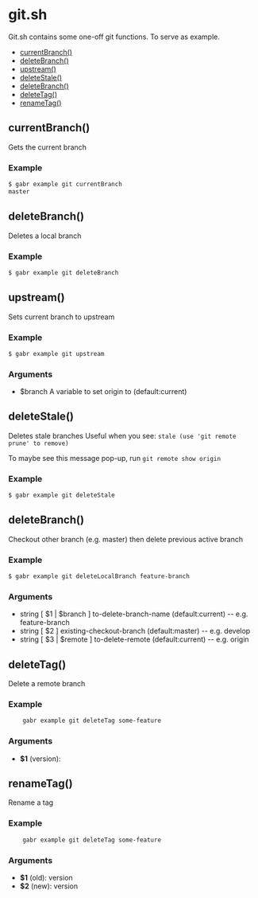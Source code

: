 # git.sh

 Git.sh contains some one-off git functions. To serve as example.

* [currentBranch()](#currentBranch)
* [deleteBranch()](#deleteBranch)
* [upstream()](#upstream)
* [deleteStale()](#deleteStale)
* [deleteBranch()](#deleteBranch)
* [deleteTag()](#deleteTag)
* [renameTag()](#renameTag)


## currentBranch()

Gets the current branch
### Example

```bash
$ gabr example git currentBranch
master
```

## deleteBranch()

Deletes a local branch
### Example

```bash
$ gabr example git deleteBranch
```

## upstream()

Sets current branch to upstream
### Example

```bash
$ gabr example git upstream
```

### Arguments

* $branch A variable to set origin to (default:current)

## deleteStale()

Deletes stale branches
Useful when you see: `stale (use 'git remote prune' to remove)`

To maybe see this message pop-up, run `git remote show origin`
### Example

```bash
$ gabr example git deleteStale
```

## deleteBranch()

Checkout other branch (e.g. master) then delete previous active branch
### Example

```bash
$ gabr example git deleteLocalBranch feature-branch
```

### Arguments

* string [ $1 | $branch ]  to-delete-branch-name (default:current) -- e.g. feature-branch
* string [ $2 ]            existing-checkout-branch (default:master) -- e.g. develop
* string [ $3 | $remote ]  to-delete-remote (default:current) -- e.g. origin

## deleteTag()

Delete a remote branch
### Example

```bash
    gabr example git deleteTag some-feature
```

### Arguments

* **$1** (version):

## renameTag()

Rename a tag
### Example

```bash
    gabr example git deleteTag some-feature
```

### Arguments

* **$1** (old): version
* **$2** (new): version

